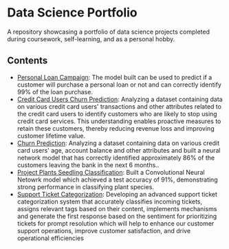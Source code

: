 # Data Science Portfolio

A repository showcasing a portfolio of data science projects completed during coursework, self-learning, and as a personal hobby.

## Contents

- [Personal Loan Campaign](Personal%20Loan%20Campaign/): The model built can be used to predict if a customer will purchase a personal loan or not and can correctly identify 99% of the loan purchase.
- [Credit Card Users Churn Prediction](Credit%20Card%20Users%20Churn%20Prediction/): Analyzing a dataset containing data on various credit card users' transactions and other attributes related to the credit card users to identify customers who are likely to stop using credit card services. This understanding enables proactive measures to retain these customers, thereby reducing revenue loss and improving customer lifetime value.
- [Churn Prediction](Churn%20Prediction/): Analyzing a dataset containing data on various credit card users' age, account balance and other attributes and built a neural network model that has correctly identified approximately 86% of the customers leaving the bank in the next 6 months..
- [Project Plants Seedling Classification](Project%20Plants%20Seedling%20Classification): Built a Convolutional Neural Netowrk model which achieved a test accuracy of 91%, demonstrating strong performance in classifying plant species.
- [Support Ticket Categorization](Suuport%20Ticket%20Categorization): Developing an advanced support ticket categorization system that accurately classifies incoming tickets, assigns relevant tags based on their content, implements mechanisms and generate the first response based on the sentiment for prioritizing tickets for prompt resolution which will help to enhance our customer support operations, improve customer satisfaction, and drive operational efficiencies

